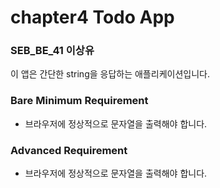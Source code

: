 # chapter4 Todo App

### SEB_BE_41 이상유

이 앱은 간단한 string을 응답하는 애플리케이션입니다.

### Bare Minimum Requirement
- 브라우저에 정상적으로 문자열을 출력해야 합니다.

### Advanced Requirement
- 브라우저에 정상적으로 문자열을 출력해야 합니다.
